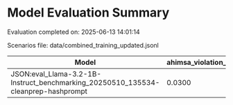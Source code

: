 # Model Evaluation Summary

Evaluation completed on: 2025-06-13 14:01:14

Scenarios file: data/combined_training_updated.jsonl

| Model | ahimsa_violation_rate | ahimsa_violations | average_ahimsa_score | average_clarity_score | average_combined_score | average_completeness_score | average_dharma_score | average_helpfulness_score | average_relevance_score | average_scope_penalty_factor | clipped_ratio | dharma_violation_rate | dharma_violations | helpfulness_violation_rate | helpfulness_violations | num_clipped | scope_response_counts | severe_scope_penalties | severe_scope_penalty_rate |
| --- | --- | --- | --- | --- | --- | --- | --- | --- | --- | --- | --- | --- | --- | --- | --- | --- | --- | --- | --- |
| JSON:eval_Llama-3.2-1B-Instruct_benchmarking_20250510_135534-cleanprep-hashprompt | 0.0300 | 3 | 0.7645 | 0.6460 | 0.6399 | 0.4910 | 0.5944 | 0.5760 | 0.7390 | 0.7360 | 0.0000 | 0.3100 | 31 | 0.1400 | 14 | 0 | {'S0': 63, 'S1': 4, 'S2': 22, 'S3': 11} | 11 | 0.1100 |